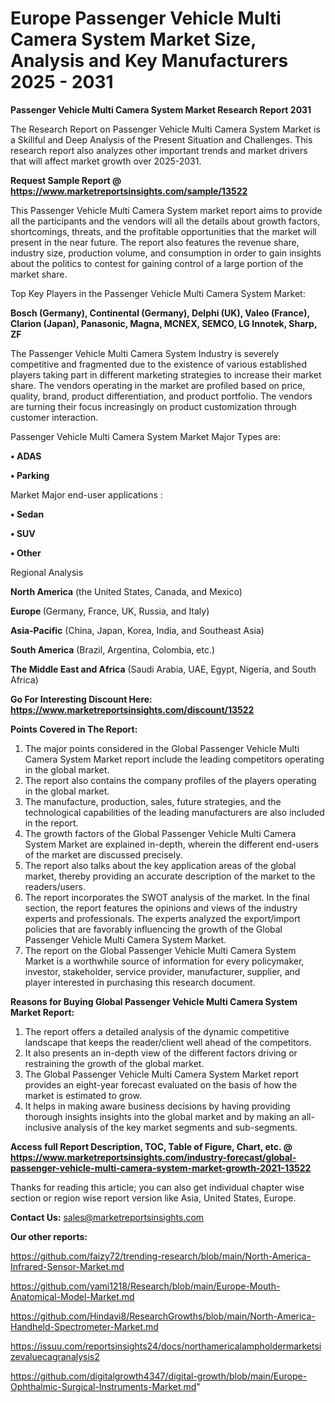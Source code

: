 # Europe Passenger Vehicle Multi Camera System Market Size, Analysis and Key Manufacturers 2025 - 2031

<strong>Passenger Vehicle Multi Camera System Market Research Report 2031</strong>

The Research Report on Passenger Vehicle Multi Camera System Market is a Skillful and Deep Analysis of the Present Situation and Challenges. This research report also analyzes other important trends and market drivers that will affect market growth over 2025-2031.

<strong>Request Sample Report @ <a href=https://www.marketreportsinsights.com/sample/13522>https://www.marketreportsinsights.com/sample/13522</a></strong>

This Passenger Vehicle Multi Camera System market report aims to provide all the participants and the vendors will all the details about growth factors, shortcomings, threats, and the profitable opportunities that the market will present in the near future. The report also features the revenue share, industry size, production volume, and consumption in order to gain insights about the politics to contest for gaining control of a large portion of the market share.

Top Key Players in the Passenger Vehicle Multi Camera System Market:

<strong>Bosch (Germany), Continental (Germany), Delphi (UK), Valeo (France), Clarion (Japan), Panasonic, Magna, MCNEX, SEMCO, LG Innotek, Sharp, ZF</strong>

The Passenger Vehicle Multi Camera System Industry is severely competitive and fragmented due to the existence of various established players taking part in different marketing strategies to increase their market share. The vendors operating in the market are profiled based on price, quality, brand, product differentiation, and product portfolio. The vendors are turning their focus increasingly on product customization through customer interaction.

Passenger Vehicle Multi Camera System Market Major Types are:

<strong>• ADAS

• Parking</strong>

Market Major end-user applications :

<strong>• Sedan

• SUV

• Other</strong>

Regional Analysis

</u><strong><b>North America</b></strong> (the United States, Canada, and Mexico)

<strong><b>Europe </b></strong>(Germany, France, UK, Russia, and Italy)

<strong><b>Asia-Pacific</b></strong> (China, Japan, Korea, India, and Southeast Asia)

<strong><b>South America</b></strong> (Brazil, Argentina, Colombia, etc.)

<strong><b>The Middle East and Africa</b></strong> (Saudi Arabia, UAE, Egypt, Nigeria, and South Africa)

<strong>Go For Interesting Discount Here: <a href=https://www.marketreportsinsights.com/discount/13522>https://www.marketreportsinsights.com/discount/13522</a></strong>

<strong>Points Covered in The Report:</strong>
<ol>
  <li>The major points considered in the Global Passenger Vehicle Multi Camera System Market report include the leading competitors operating in the global market.</li>
  <li>The report also contains the company profiles of the players operating in the global market.</li>
  <li>The manufacture, production, sales, future strategies, and the technological capabilities of the leading manufacturers are also included in the report.</li>
  <li>The growth factors of the Global Passenger Vehicle Multi Camera System Market are explained in-depth, wherein the different end-users of the market are discussed precisely.</li>
  <li>The report also talks about the key application areas of the global market, thereby providing an accurate description of the market to the readers/users.</li>
  <li>The report incorporates the SWOT analysis of the market. In the final section, the report features the opinions and views of the industry experts and professionals. The experts analyzed the export/import policies that are favorably influencing the growth of the Global Passenger Vehicle Multi Camera System Market.</li>
  <li>The report on the Global Passenger Vehicle Multi Camera System Market is a worthwhile source of information for every policymaker, investor, stakeholder, service provider, manufacturer, supplier, and player interested in purchasing this research document.</li>
</ol>
<strong>Reasons for Buying Global Passenger Vehicle Multi Camera System Market Report:</strong>

<ol>
  <li>The report offers a detailed analysis of the dynamic competitive landscape that keeps the reader/client well ahead of the competitors.</li>
  <li>It also presents an in-depth view of the different factors driving or restraining the growth of the global market.</li>
  <li>The Global Passenger Vehicle Multi Camera System Market report provides an eight-year forecast evaluated on the basis of how the market is estimated to grow.</li>
  <li>It helps in making aware business decisions by having providing thorough insights insights into the global market and by making an all-inclusive analysis of the key market segments and sub-segments.</li>
</ol>
<strong>Access full Report Description, TOC, Table of Figure, Chart, etc. @ <a href=https://www.marketreportsinsights.com/industry-forecast/global-passenger-vehicle-multi-camera-system-market-growth-2021-13522>https://www.marketreportsinsights.com/industry-forecast/global-passenger-vehicle-multi-camera-system-market-growth-2021-13522</a></strong>


Thanks for reading this article; you can also get individual chapter wise section or region wise report version like Asia, United States, Europe.

<strong>Contact Us:</strong>
sales@marketreportsinsights.com

<strong>Our other reports:</strong>

<a href=https://github.com/faizy72/trending-research/blob/main/North-America-Infrared-Sensor-Market.md>https://github.com/faizy72/trending-research/blob/main/North-America-Infrared-Sensor-Market.md</a>

<a href=https://github.com/yami1218/Research/blob/main/Europe-Mouth-Anatomical-Model-Market.md>https://github.com/yami1218/Research/blob/main/Europe-Mouth-Anatomical-Model-Market.md</a>

<a href=https://github.com/Hindavi8/ResearchGrowths/blob/main/North-America-Handheld-Spectrometer-Market.md>https://github.com/Hindavi8/ResearchGrowths/blob/main/North-America-Handheld-Spectrometer-Market.md</a>

<a href=https://issuu.com/reportsinsights24/docs/northamericalampholdermarketsizevaluecagranalysis2>https://issuu.com/reportsinsights24/docs/northamericalampholdermarketsizevaluecagranalysis2</a>

<a href=https://github.com/digitalgrowth4347/digital-growth/blob/main/Europe-Ophthalmic-Surgical-Instruments-Market.md>https://github.com/digitalgrowth4347/digital-growth/blob/main/Europe-Ophthalmic-Surgical-Instruments-Market.md</a>"
